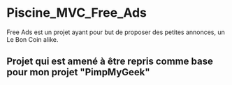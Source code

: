# Piscine_MVC_Free_Ads

Free Ads est un projet ayant pour but de proposer des petites annonces, un Le Bon Coin alike.

## Projet qui est amené à être repris comme base pour mon projet "PimpMyGeek"

